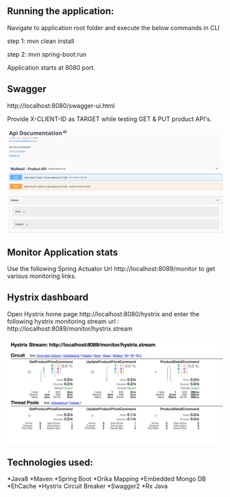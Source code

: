 ## Running the application:

Navigate to application root folder and execute the below commands in CLI

step 1:  mvn clean install

step 2:  mvn spring-boot:run

Application starts at 8080 port.


## Swagger 

http://localhost:8080/swagger-ui.html

Provide X-CLIENT-ID as TARGET while testing GET & PUT product API's.

![Arch](/src/main/resources/static/Swagger.png)

## Monitor Application stats

Use the following Spring Actuator Url http://localhost:8089/monitor to get various monitoring links.


## Hystrix dashboard

Open Hystrix home page http://localhost:8080/hystrix and enter the following hystrix monitoring stream url : http://localhost:8089/monitor/hystrix.stream

![Arch](/src/main/resources/static/Hystrix.png)


## Technologies used:

*Java8
*Maven
*Spring Boot
*Orika Mapping
*Embedded Mongo DB
*EhCache
*Hystrix Circuit Breaker
*Swagger2
*Rx Java
